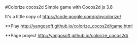 #Colorize cocos2d
Simple game with Cocos2d js 3.8


It's a little copy of https://code.google.com/p/pycolorize/


**Play
http://yangosoft.github.io/colorize_cocos2d/game.html

**Page project
http://yangosoft.github.io/colorize_cocos2d/

